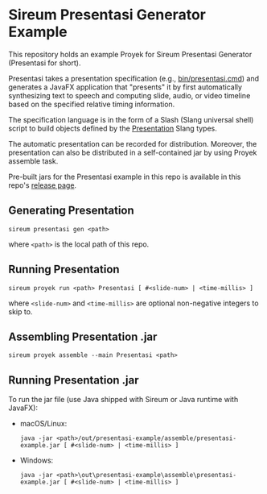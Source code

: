 # Sireum Presentasi Generator Example

This repository holds an example Proyek for Sireum Presentasi Generator
(Presentasi for short).

Presentasi takes a presentation specification (e.g., 
[bin/presentasi.cmd](bin/presentasi.cmd)) 
and generates a JavaFX application that "presents" it by first automatically 
synthesizing text to speech and computing slide, audio, or video timeline
based on the specified relative timing information.

The specification language is in the form of a Slash (Slang universal shell)
script to build objects defined by the 
[Presentation](https://github.com/sireum/runtime/blob/master/library/shared/src/main/scala/org/sireum/presentasi/Presentation.scala)
Slang types.

The automatic presentation can be recorded for distribution.
Moreover, the presentation can also be 
distributed in a self-contained jar by using Proyek assemble task.

Pre-built jars for the Presentasi example in this repo is available in this 
repo's [release page](https://github.com/sireum/presentasi-example/releases).

## Generating Presentation

```
sireum presentasi gen <path>
```

where `<path>` is the local path of this repo.

## Running Presentation

```
sireum proyek run <path> Presentasi [ #<slide-num> | <time-millis> ]
```

where `<slide-num>` and `<time-millis>` are optional non-negative integers to skip to.

## Assembling Presentation .jar

```
sireum proyek assemble --main Presentasi <path> 
```

## Running Presentation .jar

To run the jar file (use Java shipped with Sireum or Java runtime with JavaFX):

* macOS/Linux:

  ```
  java -jar <path>/out/presentasi-example/assemble/presentasi-example.jar [ #<slide-num> | <time-millis> ]
  ```

* Windows:

  ```
  java -jar <path>\out\presentasi-example\assemble\presentasi-example.jar [ #<slide-num> | <time-millis> ]
  ```
